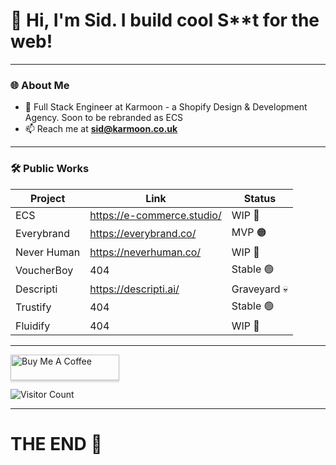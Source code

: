 # 👋 Hi, I'm Sid. I build cool S**t for the web!

---

### 🌐 About Me
- 🔭 Full Stack Engineer at Karmoon - a Shopify Design & Development Agency. Soon to be rebranded as ECS
- 📫 Reach me at **sid@karmoon.co.uk**

---

### 🛠️ Public Works

| Project       | Link                       | Status            |
|---------------|----------------------------|-------------------|
| ECS           | https://e-commerce.studio/ | WIP 🚧            |
| Everybrand    | https://everybrand.co/     | MVP 🟠            |
| Never Human   | https://neverhuman.co/     | WIP 🚧            |
| VoucherBoy    | 404                        | Stable 🟢         |
| Descripti     | https://descripti.ai/      | Graveyard 💀      |
| Trustify      | 404                        | Stable 🟢         |
| Fluidify      | 404                        | WIP 🚧            |

---

<a href="https://buymeacoffee.com/sidnewman" target="_blank"><img src="https://www.buymeacoffee.com/assets/img/custom_images/purple_img.png" alt="Buy Me A Coffee" style="height: 41px !important;width: 174px !important;box-shadow: 0px 3px 2px 0px rgba(190, 190, 190, 0.5) !important;-webkit-box-shadow: 0px 3px 2px 0px rgba(190, 190, 190, 0.5) !important;" ></a>

![Visitor Count](https://profile-counter.glitch.me/SidNewman/count.svg)

---

# THE END 💃
